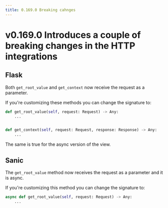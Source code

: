 ```yaml
---
title: 0.169.0 Breaking cahnges
---
```


# v0.169.0 Introduces a couple of breaking changes in the HTTP integrations

## Flask

Both `get_root_value` and `get_context` now receive the request as a parameter.

If you're customizing these methods you can change the signature to:

```python
def get_root_value(self, request: Request) -> Any:
    ...


def get_context(self, request: Request, response: Response) -> Any:
    ...
```

The same is true for the async version of the view.

## Sanic

The `get_root_value` method now receives the request as a parameter and it is
async.

If you're customizing this method you can change the signature to:

```python
async def get_root_value(self, request: Request) -> Any:
    ...
```
